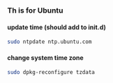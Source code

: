 ### Th is for Ubuntu

#### update time (should add to init.d)
```sh
sudo ntpdate ntp.ubuntu.com
```

#### change system time zone
```sh
sudo dpkg-reconfigure tzdata
```
